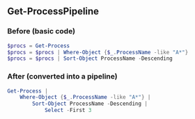 ## Get-ProcessPipeline

### Before (basic code)

```powershell
$procs = Get-Process
$procs = $procs | Where-Object {$_.ProcessName -like "A*"}
$procs = $procs | Sort-Object ProcessName -Descending
```

### After (converted into a pipeline)

```powershell
Get-Process | 
    Where-Object {$_.ProcessName -like "A*"} | 
        Sort-Object ProcessName -Descending | 
            Select -First 3
```
